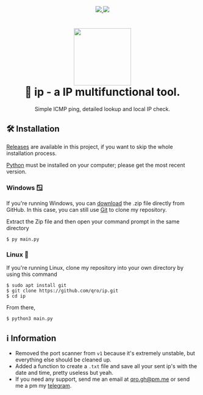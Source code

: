 <p align="center">
	<a href="https://www.python.org/">
    	<img src="https://img.shields.io/badge/python-3.12+-3776AB">
     </a>
     <a href="https://github.com/qro/ip/blob/master/LICENSE">
    	<img src="https://img.shields.io/badge/License-WTFPL-3776AB">
     </a>
</p>

<h1 align="center">
	<img src="https://www.svgrepo.com/show/28319/magnifying-glass.svg" width="150px"><br>
    🔎 ip - a IP multifunctional tool.
</h1>
<p align="center">
    Simple ICMP ping, detailed lookup and local IP check.
 </p>

## 🛠️ Installation
[Releases](https://github.com/qro/ip/releases) are available in this project, if you want to skip the whole installation process.

[Python](https://www.python.org/downloads/) must be installed on your computer; please get the most recent version.

### Windows 🪟
If you're running Windows, you can [download](https://codeload.github.com/qro/ip/zip/refs/heads/master) the .zip file directly from GitHub. In this case, you can still use [Git](https://github.com/git-for-windows/git/releases) to clone my repository. 

Extract the Zip file and then open your command prompt in the same directory
```
$ py main.py
```

### Linux 🐧
If you're running Linux, clone my repository into your own directory by using this command
```
$ sudo apt install git
$ git clone https://github.com/qro/ip.git
$ cd ip
```
From there,
```
$ python3 main.py
```

## ℹ️ Information
- Removed the port scanner from `v1` because it's extremely unstable, but everything else should be cleaned up.
- Added a function to create a `.txt` file and save all your sent ip's with the date and time, pretty useless but yeah.
- If you need any support, send me an email at qro.gh@pm.me or send me a pm my [telegram](https://t.me/ro32pTQHAs).